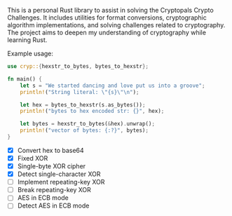 This is a personal Rust library to assist in solving the Cryptopals Crypto Challenges. It includes utilities for format conversions, cryptographic algorithm implementations, and solving challenges related to cryptography. The project aims to deepen my understanding of cryptography while learning Rust.

Example usage:
```Rust
use cryp::{hexstr_to_bytes, bytes_to_hexstr};

fn main() {
    let s = "We started dancing and love put us into a groove";
    println!("String literal: \"{s}\"\n");

    let hex = bytes_to_hexstr(s.as_bytes());
    println!("bytes to hex encoded str: {}", hex);

    let bytes = hexstr_to_bytes(&hex).unwrap();
    println!("vector of bytes: {:?}", bytes);
}
```

- [x] Convert hex to base64
- [x] Fixed XOR
- [x] Single-byte XOR cipher
- [x] Detect single-character XOR
- [ ] Implement repeating-key XOR
- [ ] Break repeating-key XOR
- [ ] AES in ECB mode
- [ ] Detect AES in ECB mode
